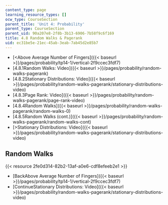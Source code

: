 ```yaml
---
content_type: page
learning_resource_types: []
ocw_type: CourseSection
parent_title: 'Unit 4: Probability'
parent_type: CourseSection
parent_uid: 90a207e8-2f8b-3b13-6906-7b58f9c6f169
title: 4.8 Random Walks & Pagerank
uid: ec31be5e-21ec-45ab-3eab-7ab45d2e85b7
---
```


*   [\<Above Average Number of Fingers]({{< baseurl >}}/pages/probability/tp14-1/vertical-2f9ccec3fdf7)
*   [4.8.1Random Walks: Video]({{< baseurl >}}/pages/probability/random-walks-pagerank)
*   [4.8.2Stationary Distributions: Video]({{< baseurl >}}/pages/probability/random-walks-pagerank/stationary-distributions-video)
*   [4.8.3Page Rank: Video]({{< baseurl >}}/pages/probability/random-walks-pagerank/page-rank-video)
*   [4.8.4Random Walks]({{< baseurl >}}/pages/probability/random-walks-pagerank/random-walks-0)
*   [4.8.5Random Walks (cont.)]({{< baseurl >}}/pages/probability/random-walks-pagerank/random-walks-cont)
*   [\>Stationary Distributions: Video]({{< baseurl >}}/pages/probability/random-walks-pagerank/stationary-distributions-video)

Random Walks
------------

{{< resource 2fe0d314-82b2-13af-a0e6-cdf8efeeb2e1 >}}

*   [BackAbove Average Number of Fingers]({{< baseurl >}}/pages/probability/tp14-1/vertical-2f9ccec3fdf7)
*   [ContinueStationary Distributions: Video]({{< baseurl >}}/pages/probability/random-walks-pagerank/stationary-distributions-video)